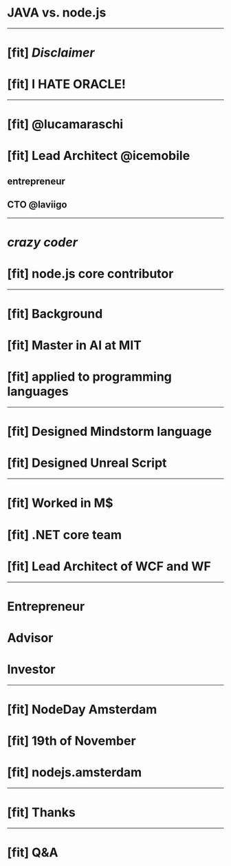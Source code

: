 # JAVA vs. node.js

---

# [fit] *Disclaimer*
# [fit] I HATE ORACLE!

---

# [fit] **@lucamaraschi**
# [fit] Lead Architect @icemobile
## entrepreneur
## CTO @laviigo

---

# *crazy coder*
# [fit] node.js core contributor

---

# [fit] **Background**
# [fit] Master in AI at MIT
# [fit] applied to programming languages

---

# [fit] Designed Mindstorm language
# [fit] Designed Unreal Script

---

# [fit] Worked in **M$**
# [fit] .NET core team
# [fit] Lead Architect of WCF and WF

---

# **Entrepreneur**
# Advisor
# Investor

---

# [fit] **NodeDay Amsterdam**
# [fit] 19th of November
# [fit] **nodejs.amsterdam**

---

# [fit] Thanks

---

# [fit] Q&A
